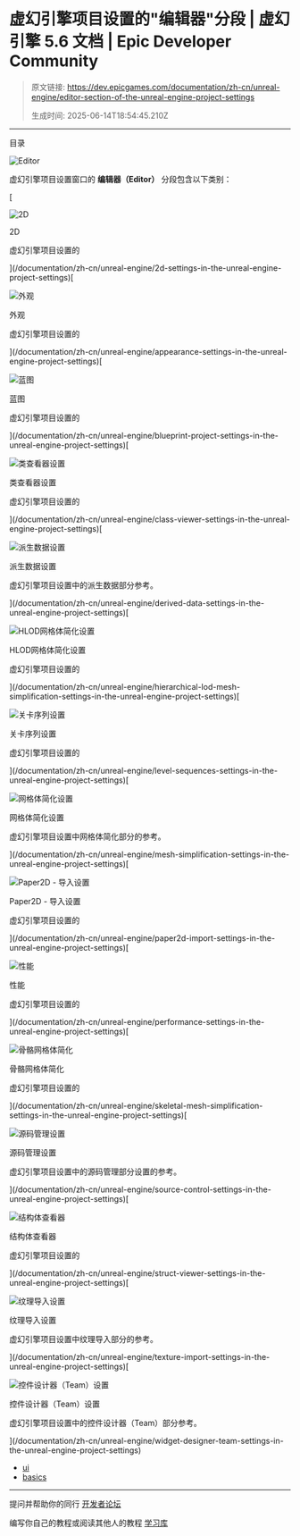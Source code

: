 # 虚幻引擎项目设置的"编辑器"分段 | 虚幻引擎 5.6 文档 | Epic Developer Community

> 原文链接: https://dev.epicgames.com/documentation/zh-cn/unreal-engine/editor-section-of-the-unreal-engine-project-settings
> 
> 生成时间: 2025-06-14T18:54:45.210Z

---

目录

![Editor](https://dev.epicgames.com/community/api/documentation/image/f5f0c6fd-6d8b-431e-bd54-3a681f1b5e02?resizing_type=fill&width=1920&height=335)

虚幻引擎项目设置窗口的 **编辑器（Editor）** 分段包含以下类别：

[

![2D](https://d1iv7db44yhgxn.cloudfront.net/documentation/images/568529a7-a01b-4370-aa94-fb9c3949d97d/project-settings-topic-image.png)

2D

虚幻引擎项目设置的





](/documentation/zh-cn/unreal-engine/2d-settings-in-the-unreal-engine-project-settings)[

![外观](https://d1iv7db44yhgxn.cloudfront.net/documentation/images/5f721d88-2461-4c09-a723-1b583fb6d94d/project-settings-topic-image.png)

外观

虚幻引擎项目设置的





](/documentation/zh-cn/unreal-engine/appearance-settings-in-the-unreal-engine-project-settings)[

![蓝图](https://d1iv7db44yhgxn.cloudfront.net/documentation/images/8d4018da-1c9a-4be1-918d-3ce11bdfa44d/project-settings-topic-image.png)

蓝图

虚幻引擎项目设置的





](/documentation/zh-cn/unreal-engine/blueprint-project-settings-in-the-unreal-engine-project-settings)[

![类查看器设置](https://d1iv7db44yhgxn.cloudfront.net/documentation/images/0ce3c444-614f-4b23-929b-d6a141cea02d/project-settings-topic-image.png)

类查看器设置

虚幻引擎项目设置的





](/documentation/zh-cn/unreal-engine/class-viewer-settings-in-the-unreal-engine-project-settings)[

![派生数据设置](https://d1iv7db44yhgxn.cloudfront.net/documentation/images/141640d0-4935-4b71-94e2-9357e8c7d32d/project-settings-topic-image.png)

派生数据设置

虚幻引擎项目设置中的派生数据部分参考。





](/documentation/zh-cn/unreal-engine/derived-data-settings-in-the-unreal-engine-project-settings)[

![HLOD网格体简化设置](https://d1iv7db44yhgxn.cloudfront.net/documentation/images/b55e399b-4970-4965-8f23-7fb5f9a88b00/project-settings-topic-image.png)

HLOD网格体简化设置

虚幻引擎项目设置的





](/documentation/zh-cn/unreal-engine/hierarchical-lod-mesh-simplification-settings-in-the-unreal-engine-project-settings)[

![关卡序列设置](https://d1iv7db44yhgxn.cloudfront.net/documentation/images/d8c30488-6383-4da0-b518-652a970b863b/project-settings-topic-image.png)

关卡序列设置

虚幻引擎项目设置的





](/documentation/zh-cn/unreal-engine/level-sequences-settings-in-the-unreal-engine-project-settings)[

![网格体简化设置](https://d1iv7db44yhgxn.cloudfront.net/documentation/images/01f73a3b-91a2-4c8b-8ccc-1e199b3ea690/project-settings-topic-image.png)

网格体简化设置

虚幻引擎项目设置中网格体简化部分的参考。





](/documentation/zh-cn/unreal-engine/mesh-simplification-settings-in-the-unreal-engine-project-settings)[

![Paper2D - 导入设置](https://d1iv7db44yhgxn.cloudfront.net/documentation/images/d31b296a-03be-4d41-9c91-a0a903f13748/project-settings-topic-image.png)

Paper2D - 导入设置

虚幻引擎项目设置的





](/documentation/zh-cn/unreal-engine/paper2d-import-settings-in-the-unreal-engine-project-settings)[

![性能](https://d1iv7db44yhgxn.cloudfront.net/documentation/images/6c4dc01d-5c74-488a-a5ef-9f77e4687cf4/project-settings-topic-image.png)

性能

虚幻引擎项目设置的





](/documentation/zh-cn/unreal-engine/performance-settings-in-the-unreal-engine-project-settings)[

![骨骼网格体简化](https://d1iv7db44yhgxn.cloudfront.net/documentation/images/a234a652-f64b-4e6d-87d1-98758a738f38/project-settings-topic-image.png)

骨骼网格体简化

虚幻引擎项目设置的





](/documentation/zh-cn/unreal-engine/skeletal-mesh-simplification-settings-in-the-unreal-engine-project-settings)[

![源码管理设置](https://d1iv7db44yhgxn.cloudfront.net/documentation/images/001c2805-3aac-4615-97f8-373a6d0d6f8a/project-settings-topic-image.png)

源码管理设置

虚幻引擎项目设置中的源码管理部分设置的参考。





](/documentation/zh-cn/unreal-engine/source-control-settings-in-the-unreal-engine-project-settings)[

![结构体查看器](https://d1iv7db44yhgxn.cloudfront.net/documentation/images/f8d40b38-beb6-4632-b7f5-41713bc5c578/project-settings-topic-image.png)

结构体查看器

虚幻引擎项目设置的





](/documentation/zh-cn/unreal-engine/struct-viewer-settings-in-the-unreal-engine-project-settings)[

![纹理导入设置](https://d1iv7db44yhgxn.cloudfront.net/documentation/images/c70fd3de-8070-4e17-b4a2-f3338b112552/project-settings-topic-image.png)

纹理导入设置

虚幻引擎项目设置中纹理导入部分的参考。





](/documentation/zh-cn/unreal-engine/texture-import-settings-in-the-unreal-engine-project-settings)[

![控件设计器（Team）设置](https://d1iv7db44yhgxn.cloudfront.net/documentation/images/b0c029a4-96d5-41b7-9cf3-6321cd75e4b0/project-settings-topic-image.png)

控件设计器（Team）设置

虚幻引擎项目设置中的控件设计器（Team）部分参考。





](/documentation/zh-cn/unreal-engine/widget-designer-team-settings-in-the-unreal-engine-project-settings)

-   [ui](https://dev.epicgames.com/community/search?query=ui)
-   [basics](https://dev.epicgames.com/community/search?query=basics)

* * *

提问并帮助你的同行 [开发者论坛](https://forums.unrealengine.com/categories?tag=unreal-engine)

编写你自己的教程或阅读其他人的教程 [学习库](https://dev.epicgames.com/community/unreal-engine/learning)